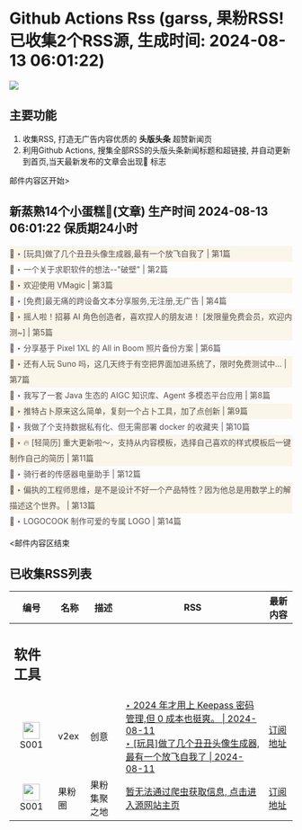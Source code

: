 # Github Actions Rss (garss, 果粉RSS! 已收集2个RSS源, 生成时间: 2024-08-13 06:01:22)

![](https://cdn.jsdelivr.net/gh/xinkeji/garss/_media/ga-rss.png)



## 主要功能
1. 收集RSS, 打造无广告内容优质的 **头版头条** 超赞新闻页
2. 利用Github Actions, 搜集全部RSS的头版头条新闻标题和超链接, 并自动更新到首页,当天最新发布的文章会出现🌈 标志

邮件内容区开始>
<h2>新蒸熟14个小蛋糕🍰(文章) 生产时间 2024-08-13 06:01:22 保质期24小时</h2>

<div style='line-height:3;background-color:#FAF6EA;' ><a href='https://www.v2ex.com/t/1064497#reply1' style="line-height:2;text-decoration:none;display:block;color:#584D49;">🌈 ‣ [玩具]做了几个丑丑头像生成器,最有一个放飞自我了 | 第1篇</a></div><div style='line-height:3;' ><a href='https://www.v2ex.com/t/1064403#reply14' style="line-height:2;text-decoration:none;display:block;color:#584D49;">🌈 ‣ 一个关于求职软件的想法--"破壁" | 第2篇</a></div><div style='line-height:3;background-color:#FAF6EA;' ><a href='https://www.v2ex.com/t/1064488#reply0' style="line-height:2;text-decoration:none;display:block;color:#584D49;">🌈 ‣ 欢迎使用 VMagic | 第3篇</a></div><div style='line-height:3;' ><a href='https://www.v2ex.com/t/1064371#reply6' style="line-height:2;text-decoration:none;display:block;color:#584D49;">🌈 ‣ [免费]最无痛的跨设备文本分享服务,无注册,无广告 | 第4篇</a></div><div style='line-height:3;background-color:#FAF6EA;' ><a href='https://www.v2ex.com/t/1064292#reply5' style="line-height:2;text-decoration:none;display:block;color:#584D49;">🌈 ‣ 摇人啦！招募 AI 角色创造者，喜欢捏人的朋友进！ [发限量免费会员，欢迎内测~] | 第5篇</a></div><div style='line-height:3;' ><a href='https://www.v2ex.com/t/1064303#reply18' style="line-height:2;text-decoration:none;display:block;color:#584D49;">🌈 ‣ 分享基于 Pixel 1XL 的 All in Boom 照片备份方案 | 第6篇</a></div><div style='line-height:3;background-color:#FAF6EA;' ><a href='https://www.v2ex.com/t/1064406#reply0' style="line-height:2;text-decoration:none;display:block;color:#584D49;">🌈 ‣ 还有人玩 Suno 吗，这几天终于有空把界面加进系统了，限时免费测试中... | 第7篇</a></div><div style='line-height:3;' ><a href='https://www.v2ex.com/t/1064320#reply6' style="line-height:2;text-decoration:none;display:block;color:#584D49;">🌈 ‣ 我写了一套 Java 生态的 AIGC 知识库、Agent 多模态平台应用 | 第8篇</a></div><div style='line-height:3;background-color:#FAF6EA;' ><a href='https://www.v2ex.com/t/1064318#reply6' style="line-height:2;text-decoration:none;display:block;color:#584D49;">🌈 ‣ 推特占卜原来这么简单，复刻一个占卜工具，加了点创新 | 第9篇</a></div><div style='line-height:3;' ><a href='https://www.v2ex.com/t/1064256#reply8' style="line-height:2;text-decoration:none;display:block;color:#584D49;">🌈 ‣ 我做了个支持数据私有化、但无需部署 docker 的收藏夹 | 第10篇</a></div><div style='line-height:3;background-color:#FAF6EA;' ><a href='https://www.v2ex.com/t/1064359#reply0' style="line-height:2;text-decoration:none;display:block;color:#584D49;">🌈 ‣ 🔥 [轻简历] 重大更新啦～，支持从内容模板，选择自己喜欢的样式模板后一键制作自己的简历 | 第11篇</a></div><div style='line-height:3;' ><a href='https://www.v2ex.com/t/1064228#reply10' style="line-height:2;text-decoration:none;display:block;color:#584D49;">🌈 ‣ 骑行者的传感器电量助手 | 第12篇</a></div><div style='line-height:3;background-color:#FAF6EA;' ><a href='https://www.v2ex.com/t/1064309#reply4' style="line-height:2;text-decoration:none;display:block;color:#584D49;">🌈 ‣ 偏执的工程师思维，是不是设计不好一个产品特性？因为他总是用数学上的解 描述这个世界。 | 第13篇</a></div><div style='line-height:3;' ><a href='https://www.v2ex.com/t/1064432#reply0' style="line-height:2;text-decoration:none;display:block;color:#584D49;">🌈 ‣ LOGOCOOK 制作可爱的专属 LOGO | 第14篇</a></div>

<邮件内容区结束

## 已收集RSS列表

| 编号 | 名称 | 描述 | RSS | 最新内容 |
| --- | --- | --- | --- | --- |
| <h2 id="软件工具">软件工具</h2> |  |   |  |  |
| <div id="S001" style="text-align: center;"><img src="https://cdn.jsdelivr.net/gh/zhaoolee/garss/_media/favicon/S001.png" width="30px" style="width:30px;height: auto;"/><br><span>S001</span></div> | v2ex | 创意 | [‣ 2024 年才用上 Keepass 密码管理,但 0 成本也挺爽。 \| 2024-08-11](https://www.v2ex.com/t/1064195#reply84)<br/>[‣ \[玩具\]做了几个丑丑头像生成器,最有一个放飞自我了 \| 2024-08-11](https://www.v2ex.com/t/1064497#reply1) | [订阅地址](https://www.v2ex.com/feed/tab/creative.xml) |
| <div id="S001" style="text-align: center;"><img src="https://cdn.jsdelivr.net/gh/zhaoolee/garss/_media/favicon/S001.png" width="30px" style="width:30px;height: auto;"/><br><span>S001</span></div> | 果粉圈 | 果粉集聚之地 | [暂无法通过爬虫获取信息, 点击进入源网站主页](https://g0f.cn) | [订阅地址](https://g0f.cn/rss.xml) |



